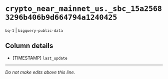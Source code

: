 # `crypto_near_mainnet_us._sbc_15a25683296b406b9d664794a1240425`
`bq-1` | `bigquery-public-data`

## Column details
* [TIMESTAMP] `last_update`

-------------------------------------------------------------------------------
*Do not make edits above this line.*
